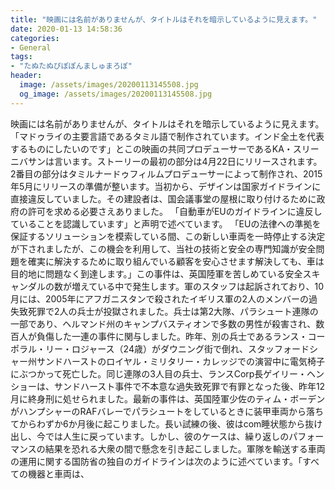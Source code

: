 ```yaml
---
title: "映画には名前がありませんが、タイトルはそれを暗示しているように見えます。"
date: 2020-01-13 14:58:36
categories:
- General
tags:
- "たぬたぬぴぽぽんましゅまろぽ"
header:
  image: /assets/images/20200113145508.jpg
  og_image: /assets/images/20200113145508.jpg
---
```


映画には名前がありませんが、タイトルはそれを暗示しているように見えます。 「マドゥライの主要言語であるタミル語で制作されています。インド全土を代表するものにしたいのです」とこの映画の共同プロデューサーであるKA・スリーニバサンは言います。ストーリーの最初の部分は4月22日にリリースされます。2番目の部分はタミルナードゥフィルムプロデューサーによって制作され、2015年5月にリリースの準備が整います。当初から、デザインは国家ガイドラインに直接違反していました。その建設者は、国会議事堂の屋根に取り付けるために政府の許可を求める必要さえありました。 「自動車がEUのガイドラインに違反していることを認識しています」と声明で述べています。 「EUの法律への準拠を保証するソリューションを模索している間、この新しい車両を一時停止する決定が下されましたが、この機会を利用して、当社の技術と安全の専門知識が安全問題を確実に解決するために取り組んでいる顧客を安心させます解決しても、車は目的地に問題なく到達します。」この事件は、英国陸軍を苦しめている安全スキャンダルの数が増えている中で発生します。軍のスタッフは起訴されており、10月には、2005年にアフガニスタンで殺されたイギリス軍の2人のメンバーの過失致死罪で2人の兵士が投獄されました。兵士は第2大隊、パラシュート連隊の一部であり、ヘルマンド州のキャンプバスティオンで多数の男性が殺害され、数百人が負傷した一連の事件に関与しました。昨年、別の兵士であるランス・コーポラル・リー・ロジャース（24歳）がダウニング街で倒れ、スタッフォードシャー州サンドハーストのロイヤル・ミリタリー・カレッジでの演習中に電気椅子にぶつかって死亡した。同じ連隊の3人目の兵士、ランスCorp長ゲイリー・ヘンショーは、サンドハースト事件で不本意な過失致死罪で有罪となった後、昨年12月に終身刑に処せられました。最新の事件は、英国陸軍少佐のティム・ボーデンがハンプシャーのRAFバレーでパラシュートをしているときに装甲車両から落ちてからわずか6か月後に起こりました。長い試練の後、彼はcom睡状態から抜け出し、今では人生に戻っています。しかし、彼のケースは、繰り返しのパフォーマンスの結果を恐れる大衆の間で懸念を引き起こしました。軍隊を輸送する車両の運用に関する国防省の独自のガイドラインは次のように述べています。「すべての機器と車両は、

